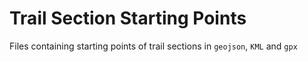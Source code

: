 # Trail Section Starting Points<br>
Files containing starting points of trail sections in `geojson`, `KML` and `gpx` 

